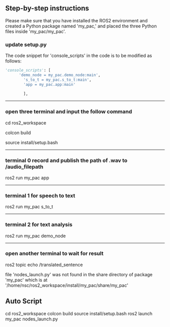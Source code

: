## Step-by-step instructions
Please make sure that you have installed the ROS2 environment and created a Python package named 'my_pac,' and placed the three Python files inside 'my_pac/my_pac'.

### update setup.py
The code snippet for 'console_scripts' in the code is to be modified as follows:

```python
'console_scripts': [
      'demo_node = my_pac.demo_node:main',
	    's_to_t = my_pac.s_to_t:main',
	    'app = my_pac.app:main'
	
        ],
```
___
### open three terminal and input the follow command

cd ros2_workspace

colcon build

source install/setup.bash
___
### terminal 0 record and publish the path of .wav to /audio_filepath

ros2 run my_pac app
___
### terminal 1 for speech to text

ros2 run my_pac s_to_t
___
### terminal 2 for text analysis

ros2 run my_pac demo_node
___
### open another terminal to wait for result

ros2 topic echo /translated_sentence

file 'nodes_launch.py' was not found in the share directory of package 'my_pac' which is at '/home/nsc/ros2_workspace/install/my_pac/share/my_pac'

## Auto Script

cd ros2_workspace
colcon build
source install/setup.bash
ros2 launch my_pac nodes_launch.py
